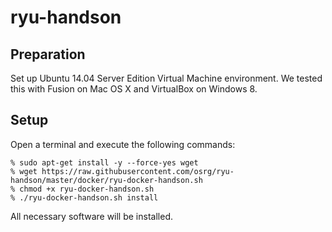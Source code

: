 ryu-handson
===========

Preparation
-----------
Set up Ubuntu 14.04 Server Edition Virtual Machine environment. We
tested this with Fusion on Mac OS X and VirtualBox on Windows 8.

Setup
-----
Open a terminal and execute the following commands:

```
% sudo apt-get install -y --force-yes wget
% wget https://raw.githubusercontent.com/osrg/ryu-handson/master/docker/ryu-docker-handson.sh
% chmod +x ryu-docker-handson.sh
% ./ryu-docker-handson.sh install
```

All necessary software will be installed.
